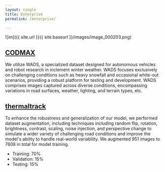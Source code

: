 ```yaml
---
layout: single
title: Enterprise
permalink: /enterprise/

---
```


![im]({{ site.url }}{{ site.baseurl }}/images/image_000203.png)

## [CODMAX](https://yimingyang-mtu.github.io/profilo.github.io/codmax)
  We utilize WADS, a specialized dataset designed for autonomous vehicles and robot research in inclement winter weather. WADS focuses exclusively on challenging conditions such as heavy snowfall and occasional white-out scenarios, providing a robust platform for testing and development. WADS comprises images captured across diverse conditions, encompassing variations in road surfaces, weather, lighting, and terrain types, etc.

## [thermaltrack](https://yimingyang-mtu.github.io/profilo.github.io/thermaltrack)
  To enhance the robustness and generalization of our model, we performed dataset augmentation, including techniques including random flip, rotation, brightness, contrast, scaling, noise injection, and perspective change to simulate a wider variety of challenging road conditions and improve the model's ability to handle real-world variability. We augmented 951 images to 7608 in total for model training.
  * Training: 70%
  * Validation: 15%
  * Testing: 15%

